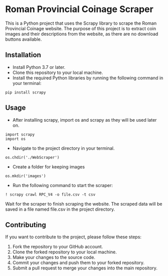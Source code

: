 # Roman Provincial Coinage Scraper
This is a Python project that uses the Scrapy library to scrape the Roman Provincial Coinage website. The purpose of this project is to extract coin images and their descriptions from the website, as there are no download buttons available.

## Installation
 - Install Python 3.7 or later.
 - Clone this repository to your local machine.
 - Install the required Python libraries by running the following command in your terminal:
```
pip install scrapy
```

## Usage

- After installing scrapy, import os and scrapy as they will be used later on.
```
import scrapy
import os
```
- Navigate to the project directory in your terminal.
```
os.chdir('./WebScraper')
```
- Create a folder for keeping images
```
os.mkdir('images')
```
- Run the following command to start the scraper:
```
! scrapy crawl RPC_V4 -o file.csv -t csv
```
Wait for the scraper to finish scraping the website. The scraped data will be saved in a file named file.csv in the project directory.

## Contributing
If you want to contribute to the project, please follow these steps:

1. Fork the repository to your GitHub account.
2. Clone the forked repository to your local machine.
3. Make your changes to the source code.
4. Commit your changes and push them to your forked repository.
5. Submit a pull request to merge your changes into the main repository.
